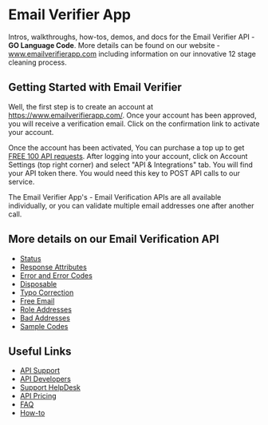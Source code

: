Email Verifier App
=========
Intros, walkthroughs, how-tos, demos, and docs for the Email Verifier API - <strong>GO Language Code</strong>. More details can be found on our website - www.emailverifierapp.com including information on our innovative 12 stage cleaning process. 

Getting Started with Email Verifier
--------------------------------
Well, the first step is to create an account at https://www.emailverifierapp.com/. Once your account has been approved, you will receive a verification email. Click on the confirmation link to activate your account.

Once the account has been activated, You can purchase a top up to get [FREE 100 API requests](https://support.emailverifierapp.com/articles/api/do-i-get-free-credit-for-testing-your-api). After logging into your account, click on Account Settings (top right corner) and select "API & Integrations" tab. You will find your API token there. You would need this key to POST API calls to our service.

The Email Verifier App's - Email Verification APIs are all available individually, or you can validate multiple email addresses one after another call. 

More details on our Email Verification API
-------------

* [Status](https://www.emailverifierapp.com/email-verification-api-for-developers/status/)
* [Response Attributes](https://www.emailverifierapp.com/email-verification-api-for-developers/response-attributes/)
* [Error and Error Codes](https://www.emailverifierapp.com/email-verification-api-for-developers/error-error-codes/)
* [Disposable](https://www.emailverifierapp.com/email-verification-api-for-developers/disposable/)
* [Typo Correction](https://www.emailverifierapp.com/email-verification-api-for-developers/typo-correction/)
* [Free Email](https://www.emailverifierapp.com/email-verification-api-for-developers/free-email-address/)
* [Role Addresses](https://www.emailverifierapp.com/email-verification-api-for-developers/role-addresses/)
* [Bad Addresses](https://www.emailverifierapp.com/email-verification-api-for-developers/bad-addresses/)
* [Sample Codes](https://www.emailverifierapp.com/email-verification-api-for-developers/sample-codes/)


Useful Links
-------------

* [API Support](https://support.emailverifierapp.com/articles/api)
* [API Developers](https://www.emailverifierapp.com/email-verification-api-for-developers/)
* [Support HelpDesk](https://support.emailverifierapp.com/contact)
* [API Pricing](https://www.emailverifierapp.com/email-verification-pricing/)
* [FAQ](https://support.emailverifierapp.com/articles/frequently-asked-questions)
* [How-to](https://support.emailverifierapp.com/articles/how-to)
